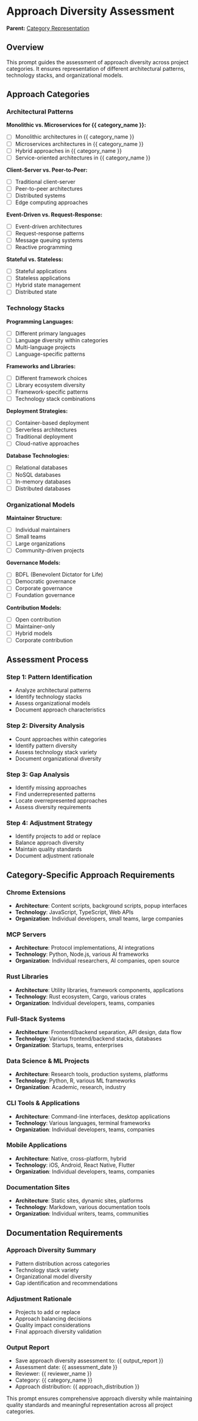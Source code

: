 # Approach Diversity Assessment

**Parent:** [Category Representation](README.md)

## Overview

This prompt guides the assessment of approach diversity across project categories. It ensures representation of different architectural patterns, technology stacks, and organizational models.


## Approach Categories

### Architectural Patterns

**Monolithic vs. Microservices for {{ category_name }}:**
- [ ] Monolithic architectures in {{ category_name }}
- [ ] Microservices architectures in {{ category_name }}
- [ ] Hybrid approaches in {{ category_name }}
- [ ] Service-oriented architectures in {{ category_name }}

**Client-Server vs. Peer-to-Peer:**
- [ ] Traditional client-server
- [ ] Peer-to-peer architectures
- [ ] Distributed systems
- [ ] Edge computing approaches

**Event-Driven vs. Request-Response:**
- [ ] Event-driven architectures
- [ ] Request-response patterns
- [ ] Message queuing systems
- [ ] Reactive programming

**Stateful vs. Stateless:**
- [ ] Stateful applications
- [ ] Stateless applications
- [ ] Hybrid state management
- [ ] Distributed state

### Technology Stacks

**Programming Languages:**
- [ ] Different primary languages
- [ ] Language diversity within categories
- [ ] Multi-language projects
- [ ] Language-specific patterns

**Frameworks and Libraries:**
- [ ] Different framework choices
- [ ] Library ecosystem diversity
- [ ] Framework-specific patterns
- [ ] Technology stack combinations

**Deployment Strategies:**
- [ ] Container-based deployment
- [ ] Serverless architectures
- [ ] Traditional deployment
- [ ] Cloud-native approaches

**Database Technologies:**
- [ ] Relational databases
- [ ] NoSQL databases
- [ ] In-memory databases
- [ ] Distributed databases

### Organizational Models

**Maintainer Structure:**
- [ ] Individual maintainers
- [ ] Small teams
- [ ] Large organizations
- [ ] Community-driven projects

**Governance Models:**
- [ ] BDFL (Benevolent Dictator for Life)
- [ ] Democratic governance
- [ ] Corporate governance
- [ ] Foundation governance

**Contribution Models:**
- [ ] Open contribution
- [ ] Maintainer-only
- [ ] Hybrid models
- [ ] Corporate contribution

## Assessment Process

### Step 1: Pattern Identification
- Analyze architectural patterns
- Identify technology stacks
- Assess organizational models
- Document approach characteristics

### Step 2: Diversity Analysis
- Count approaches within categories
- Identify pattern diversity
- Assess technology stack variety
- Document organizational diversity

### Step 3: Gap Analysis
- Identify missing approaches
- Find underrepresented patterns
- Locate overrepresented approaches
- Assess diversity requirements

### Step 4: Adjustment Strategy
- Identify projects to add or replace
- Balance approach diversity
- Maintain quality standards
- Document adjustment rationale

## Category-Specific Approach Requirements

### Chrome Extensions
- **Architecture**: Content scripts, background scripts, popup interfaces
- **Technology**: JavaScript, TypeScript, Web APIs
- **Organization**: Individual developers, small teams, large companies

### MCP Servers
- **Architecture**: Protocol implementations, AI integrations
- **Technology**: Python, Node.js, various AI frameworks
- **Organization**: Individual researchers, AI companies, open source

### Rust Libraries
- **Architecture**: Utility libraries, framework components, applications
- **Technology**: Rust ecosystem, Cargo, various crates
- **Organization**: Individual developers, teams, companies

### Full-Stack Systems
- **Architecture**: Frontend/backend separation, API design, data flow
- **Technology**: Various frontend/backend stacks, databases
- **Organization**: Startups, teams, enterprises

### Data Science & ML Projects
- **Architecture**: Research tools, production systems, platforms
- **Technology**: Python, R, various ML frameworks
- **Organization**: Academic, research, industry

### CLI Tools & Applications
- **Architecture**: Command-line interfaces, desktop applications
- **Technology**: Various languages, terminal frameworks
- **Organization**: Individual developers, teams, companies

### Mobile Applications
- **Architecture**: Native, cross-platform, hybrid
- **Technology**: iOS, Android, React Native, Flutter
- **Organization**: Individual developers, teams, companies

### Documentation Sites
- **Architecture**: Static sites, dynamic sites, platforms
- **Technology**: Markdown, various documentation tools
- **Organization**: Individual writers, teams, communities

## Documentation Requirements

### Approach Diversity Summary
- Pattern distribution across categories
- Technology stack variety
- Organizational model diversity
- Gap identification and recommendations

### Adjustment Rationale
- Projects to add or replace
- Approach balancing decisions
- Quality impact considerations
- Final approach diversity validation

### Output Report
- Save approach diversity assessment to: {{ output_report }}
- Assessment date: {{ assessment_date }}
- Reviewer: {{ reviewer_name }}
- Category: {{ category_name }}
- Approach distribution: {{ approach_distribution }}

This prompt ensures comprehensive approach diversity while maintaining quality standards and meaningful representation across all project categories.
